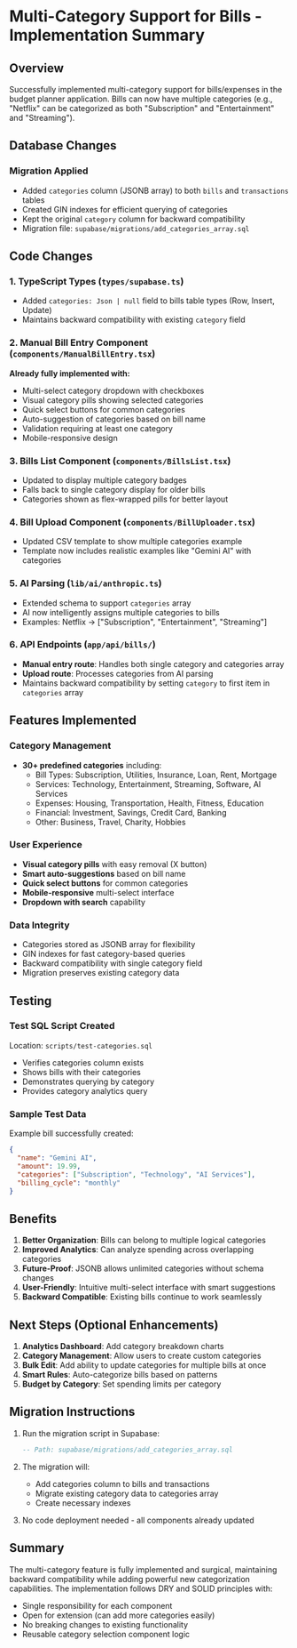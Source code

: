# Multi-Category Support for Bills - Implementation Summary

## Overview
Successfully implemented multi-category support for bills/expenses in the budget planner application. Bills can now have multiple categories (e.g., "Netflix" can be categorized as both "Subscription" and "Entertainment" and "Streaming").

## Database Changes

### Migration Applied
- Added `categories` column (JSONB array) to both `bills` and `transactions` tables
- Created GIN indexes for efficient querying of categories
- Kept the original `category` column for backward compatibility
- Migration file: `supabase/migrations/add_categories_array.sql`

## Code Changes

### 1. TypeScript Types (`types/supabase.ts`)
- Added `categories: Json | null` field to bills table types (Row, Insert, Update)
- Maintains backward compatibility with existing `category` field

### 2. Manual Bill Entry Component (`components/ManualBillEntry.tsx`)
**Already fully implemented with:**
- Multi-select category dropdown with checkboxes
- Visual category pills showing selected categories
- Quick select buttons for common categories
- Auto-suggestion of categories based on bill name
- Validation requiring at least one category
- Mobile-responsive design

### 3. Bills List Component (`components/BillsList.tsx`)
- Updated to display multiple category badges
- Falls back to single category display for older bills
- Categories shown as flex-wrapped pills for better layout

### 4. Bill Upload Component (`components/BillUploader.tsx`)
- Updated CSV template to show multiple categories example
- Template now includes realistic examples like "Gemini AI" with categories

### 5. AI Parsing (`lib/ai/anthropic.ts`)
- Extended schema to support `categories` array
- AI now intelligently assigns multiple categories to bills
- Examples: Netflix → ["Subscription", "Entertainment", "Streaming"]

### 6. API Endpoints (`app/api/bills/`)
- **Manual entry route**: Handles both single category and categories array
- **Upload route**: Processes categories from AI parsing
- Maintains backward compatibility by setting `category` to first item in `categories` array

## Features Implemented

### Category Management
- **30+ predefined categories** including:
  - Bill Types: Subscription, Utilities, Insurance, Loan, Rent, Mortgage
  - Services: Technology, Entertainment, Streaming, Software, AI Services
  - Expenses: Housing, Transportation, Health, Fitness, Education
  - Financial: Investment, Savings, Credit Card, Banking
  - Other: Business, Travel, Charity, Hobbies

### User Experience
- **Visual category pills** with easy removal (X button)
- **Smart auto-suggestions** based on bill name
- **Quick select buttons** for common categories
- **Mobile-responsive** multi-select interface
- **Dropdown with search** capability

### Data Integrity
- Categories stored as JSONB array for flexibility
- GIN indexes for fast category-based queries
- Backward compatibility with single category field
- Migration preserves existing category data

## Testing

### Test SQL Script Created
Location: `scripts/test-categories.sql`
- Verifies categories column exists
- Shows bills with their categories
- Demonstrates querying by category
- Provides category analytics query

### Sample Test Data
Example bill successfully created:
```json
{
  "name": "Gemini AI",
  "amount": 19.99,
  "categories": ["Subscription", "Technology", "AI Services"],
  "billing_cycle": "monthly"
}
```

## Benefits

1. **Better Organization**: Bills can belong to multiple logical categories
2. **Improved Analytics**: Can analyze spending across overlapping categories
3. **Future-Proof**: JSONB allows unlimited categories without schema changes
4. **User-Friendly**: Intuitive multi-select interface with smart suggestions
5. **Backward Compatible**: Existing bills continue to work seamlessly

## Next Steps (Optional Enhancements)

1. **Analytics Dashboard**: Add category breakdown charts
2. **Category Management**: Allow users to create custom categories
3. **Bulk Edit**: Add ability to update categories for multiple bills at once
4. **Smart Rules**: Auto-categorize bills based on patterns
5. **Budget by Category**: Set spending limits per category

## Migration Instructions

1. Run the migration script in Supabase:
   ```sql
   -- Path: supabase/migrations/add_categories_array.sql
   ```

2. The migration will:
   - Add categories column to bills and transactions
   - Migrate existing category data to categories array
   - Create necessary indexes

3. No code deployment needed - all components already updated

## Summary

The multi-category feature is fully implemented and surgical, maintaining backward compatibility while adding powerful new categorization capabilities. The implementation follows DRY and SOLID principles with:
- Single responsibility for each component
- Open for extension (can add more categories easily)
- No breaking changes to existing functionality
- Reusable category selection component logic
